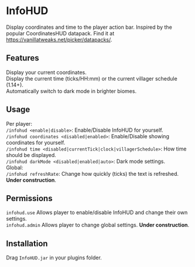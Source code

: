 # InfoHUD
Display coordinates and time to the player action bar.
Inspired by the popular CoordinatesHUD datapack. Find it at https://vanillatweaks.net/picker/datapacks/.

## Features
Display your current coordinates.\
Display the current time (ticks/HH:mm) or the current villager schedule (1.14+).\
Automatically switch to dark mode in brighter biomes.

## Usage
Per player:\
  `/infohud <enable|disable>`: Enable/Disable InfoHUD for yourself.\
  `/infohud coordinates <disabled|enabled>`: Enable/Disable showing coordinates for yourself.\
  `/infohud time <disabled|currentTick|clock|villagerSchedule>`: How time should be displayed.\
  `/infohud darkMode <disabled|enabled|auto>`: Dark mode settings.\
Global:\
  `/infohud refreshRate`: Change how quickly (ticks) the text is refreshed. **Under construction**.
## Permissions
`infohud.use` Allows player to enable/disable InfoHUD and change their own settings.\
`infohud.admin` Allows player to change global settings. **Under construction**.

## Installation
Drag `InfoHUD.jar` in your plugins folder.
